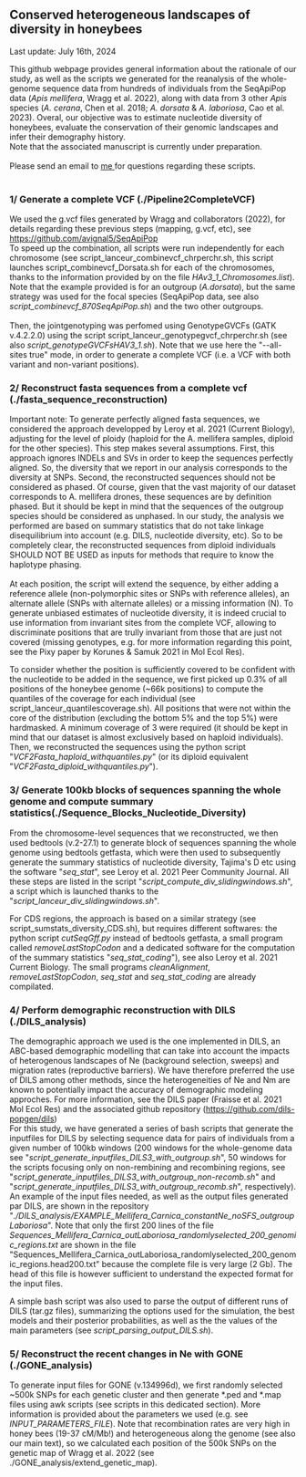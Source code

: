## Conserved heterogeneous landscapes of diversity in honeybees
Last update: July 16th, 2024<br>

This github webpage provides general information about the rationale of our study, as well as the scripts we generated for the reanalysis of the whole-genome sequence data from hundreds of individuals from the SeqApiPop data (<i>Apis mellifera</i>, Wragg et al. 2022), along with data from 3 other <i>Apis</i> species (<i>A. cerana</i>, Chen et al. 2018; <i>A. dorsata</i> & <i>A. laboriosa</i>, Cao et al. 2023). Overal, our objective was to estimate nucleotide diversity of honeybees, evaluate the conservation of their genomic landscapes and infer their demography history. <br>
Note that the associated manuscript is currently under preparation. <br> <br> 
Please send an email to <a href="mailto:thibault.leroy@inrae.fr?subject=[SeqApiPopReanalysis-Github]">me </a> for questions regarding these scripts. <br> <br>


### 1/ Generate a complete VCF (./Pipeline2CompleteVCF)
We used the g.vcf files generated by Wragg and collaborators (2022), for details regarding these previous steps (mapping, g.vcf, etc), see https://github.com/avignal5/SeqApiPop <br>
To speed up the combination, all scripts were run independently for each chromosome (see script_lanceur_combinevcf_chrperchr.sh, this script launches script_combinevcf_Dorsata.sh for each of the chromosomes, thanks to the information provided by on the file <i>HAv3_1_Chromosomes.list</i>). Note that the example provided is for an outgroup (<i>A.dorsata</i>), but the same strategy was used for the focal species (SeqApiPop data, see also <i>script_combinevcf_870SeqApiPop.sh</i>) and the two other outgroups. <br><br>
Then, the jointgenotyping was perfomed using GenotypeGVCFs (GATK v.4.2.2.0) using the script script_lanceur_genotypegvcf_chrperchr.sh (see also <i>script_genotypeGVCFsHAV3_1.sh</i>). Note that we use here the "--all-sites true" mode, in order to generate a complete VCF (i.e. a VCF with both variant and non-variant positions). <br>

### 2/ Reconstruct fasta sequences from a complete vcf (./fasta_sequence_reconstruction)
Important note: To generate perfectly aligned fasta sequences, we considered the approach developped by Leroy et al. 2021 (Current Biology), adjusting for the level of ploidy (haploid for the A. mellifera samples, diploid for the other species). This step makes several assumptions. First, this approach ignores INDELs and SVs in order to keep the sequences perfectly aligned. So, the diversity that we report in our analysis corresponds to the diversity at SNPs. Second, the reconstructed sequences should not be considered as phased. Of course, given that the vast majority of our dataset corresponds to A. mellifera drones, these sequences are by definition phased. But it should be kept in mind that the sequences of the outgroup species should be considered as unphased. In our study, the analysis we performed are based on summary statistics that do not take linkage disequilibrium into account (e.g. DILS, nucleotide diversity, etc). So to be completely clear, the reconstructed sequences from diploid individuals SHOULD NOT BE USED as inputs for methods that require to know the haplotype phasing.<br><br>
At each position, the script will extend the sequence, by either adding a reference allele (non-polymorphic sites or SNPs with reference alleles), an alternate allele (SNPs with alternate alleles) or a missing information (N). To generate unbiased estimates of nucleotide diversity, it is indeed crucial to use information from invariant sites from the complete VCF, allowing to discriminate positions that are trully invariant from those that are just not covered (missing genotypes, e.g. for more information regarding this point, see the Pixy paper by Korunes & Samuk 2021 in Mol Ecol Res).<br>

To consider whether the position is sufficiently covered to be confident with the nucleotide to be added in the sequence, we first picked up 0.3% of all positions of the honeybee genome (~66k positions) to compute the quantiles of the coverage for each individual (see script_lanceur_quantilescoverage.sh). All positions that were not within the core of the distribution (excluding the bottom 5% and the top 5%) were hardmasked. A minimum coverage of 3 were required (it should be kept in mind that our dataset is almost exclusively based on haploid individuals). Then, we reconstructed the sequences using the python script "<i>VCF2Fasta_haploid_withquantiles.py</i>" (or its diploid equivalent "<i>VCF2Fasta_diploid_withquantiles.py</i>").<br>

### 3/ Generate 100kb blocks of sequences spanning the whole genome and compute summary statistics(./Sequence_Blocks_Nucleotide_Diversity)
From the chromosome-level sequences that we reconstructed, we then used bedtools (v.2-27.1) to generate block of sequences spanning the whole genome using bedtools getfasta, which were then used to subsequently generate the summary statistics of nucleotide diversity, Tajima's D etc using the software "<i>seq_stat</i>", see Leroy et al. 2021 Peer Community Journal. All these steps are listed in the script "<i>script_compute_div_slidingwindows.sh</i>", a script which is launched thanks to the "<i>script_lanceur_div_slidingwindows.sh</i>". <br>

For CDS regions, the approach is based on a similar strategy (see script_sumstats_diversity_CDS.sh), but requires different softwares: the python script <i>cutSeqGff.py</i> instead of bedtools getfasta, a small program called <i>removeLastStopCodon</i> and a dedicated software for the computation of the summary statistics "<i>seq_stat_coding</i>"), see also Leroy et al. 2021 Current Biology. The small programs <i>cleanAlignment</i>, <i>removeLastStopCodon</i>, <i>seq_stat</i> and <i>seq_stat_coding</i> are already compilated.

### 4/ Perform demographic reconstruction with DILS (./DILS_analysis)
The demographic approach we used is the one implemented in DILS, an ABC-based demographic modelling that can take into account the impacts of heterogenous landscapes of Ne (background selection, sweeps) and migration rates (reproductive barriers). We have therefore preferred the use of DILS among other methods, since the heterogeneities of Ne and Nm are known to potentially impact the accuracy of demographic modeling approches. For more information, see the DILS paper (Fraisse et al. 2021 Mol Ecol Res) and the associated github repository (https://github.com/dils-popgen/dils) <br>
For this study, we have generated a series of bash scripts that generate the inputfiles for DILS by selecting sequence data for pairs of individuals from a given number of 100kb windows (200 windows for the whole-genome data see "<i>script_generate_inputfiles_DILS3_with_outgroup.sh</i>", 50 windows for the scripts focusing only on non-rembining and recombining regions, see "<i>script_generate_inputfiles_DILS3_with_outgroup_non-recomb.sh</i>" and "<i>script_generate_inputfiles_DILS3_with_outgroup_recomb.sh</i>", respectively). An example of the input files needed, as well as the output files generated par DILS, are shown in the repository "<i>./DILS_analysis/EXAMPLE_Mellifera_Carnica_constantNe_noSFS_outgroupLaboriosa</i>". Note that only the first 200 lines of the file <i>Sequences_Mellifera_Carnica_outLaboriosa_randomlyselected_200_genomic_regions.txt</i> are shown in the file "</i>Sequences_Mellifera_Carnica_outLaboriosa_randomlyselected_200_genomic_regions.head200.txt</i>" because the complete file is very large (2 Gb). The head of this file is however sufficient to understand the expected format for the input files. <br>

A simple bash script was also used to parse the output of different runs of DILS (tar.gz files), summarizing the options used for the simulation, the best models and their posterior probabilities, as well as the the values of the main parameters (see <i>script_parsing_output_DILS.sh</i>). <br>

### 5/ Reconstruct the recent changes in Ne with GONE (./GONE_analysis)
To generate input files for GONE (v.134996d), we first randomly selected ~500k SNPs for each genetic cluster and then generate *.ped and *.map files using awk scripts (see scripts in this dedicated section). More information is provided about the parameters we used (e.g. see <i>INPUT_PARAMETERS_FILE</i>). Note that recombination rates are very high in honey bees (19-37 cM/Mb!) and heterogeneous along the genome (see also our main text), so we calculated each position of the 500k SNPs on the genetic map of Wragg et al. 2022 (see ./GONE_analysis/extend_genetic_map).
